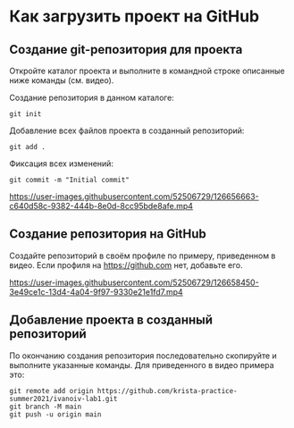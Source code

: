 # Как загрузить проект на GitHub

## Создание git-репозитория для проекта

Откройте каталог проекта и выполните в командной строке описанные ниже команды (см. видео).

Создание репозитория в данном каталоге:
    
    git init 
   
Добавление всех файлов проекта в созданный репозиторий:

    git add .
    
Фиксация всех изменений:

    git commit -m "Initial commit"

https://user-images.githubusercontent.com/52506729/126656663-c640d58c-9382-444b-8e0d-8cc95bde8afe.mp4


## Создание репозитория на GitHub

Создайте репозиторий в своём профиле по примеру, приведенном в видео. Если профиля на https://github.com нет, добавьте его.

https://user-images.githubusercontent.com/52506729/126658450-3e49ce1c-13d4-4a04-9f97-9330e21e1fd7.mp4


## Добавление проекта в созданный репозиторий 

По окончанию создания репозитория последовательно скопируйте и выполните указанные команды. 
Для приведенного в видео примера это:

    git remote add origin https://github.com/krista-practice-summer2021/ivanoiv-lab1.git
    git branch -M main
    git push -u origin main

